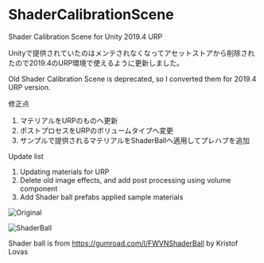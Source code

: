 # ShaderCalibrationScene
Shader Calibration Scene for Unity 2019.4 URP

Unityで提供されていたのはメンテされなくなってアセットストアから削除されたので2019.4のURP環境で使えるように更新しました。

Old Shader Calibration Scene is deprecated, so I converted them for 2019.4 URP version.

修正点
1. マテリアルをURPのものへ更新
2. ポストプロセスをURPのボリュームタイプへ変更
3. サンプルで提供されるマテリアルをShaderBallへ適用してプレハブを追加

Update list
1. Updating materials for URP
2. Delete old image effects, and add post processing using volume component
3. Add Shader ball prefabs applied sample materials

![Original](https://docs.google.com/uc?id=1r9xqQHqH9GkTNnB_vWIdfcfkrNOXbZTB)

![ShaderBall](https://docs.google.com/uc?id=11EYDauVF15M-Pgdwnb4EU2GbcH6Wi22J)

Shader ball is from https://gumroad.com/l/FWVNShaderBall by Kristof Lovas
